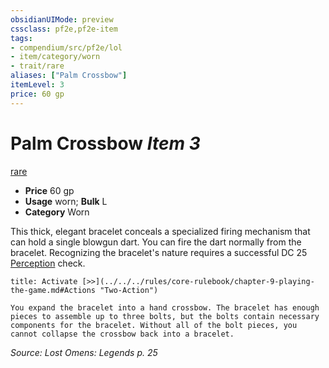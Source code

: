 ```yaml
---
obsidianUIMode: preview
cssclass: pf2e,pf2e-item
tags:
- compendium/src/pf2e/lol
- item/category/worn
- trait/rare
aliases: ["Palm Crossbow"]
itemLevel: 3
price: 60 gp
---
```

# Palm Crossbow *Item 3*  
[rare](../../../rules/traits/rare.md)  

- **Price** 60 gp
- **Usage** worn; **Bulk** L
- **Category** Worn

This thick, elegant bracelet conceals a specialized firing mechanism that can hold a single blowgun dart. You can fire the dart normally from the bracelet. Recognizing the bracelet's nature requires a successful DC 25 [Perception](../../skills.md#Perception) check.

```ad-embed-ability
title: Activate [>>](../../../rules/core-rulebook/chapter-9-playing-the-game.md#Actions "Two-Action")

You expand the bracelet into a hand crossbow. The bracelet has enough pieces to assemble up to three bolts, but the bolts contain necessary components for the bracelet. Without all of the bolt pieces, you cannot collapse the crossbow back into a bracelet.
```

*Source: Lost Omens: Legends p. 25*
